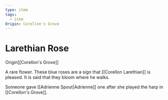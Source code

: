 ```yaml
---
type: item
tags:
  - item
Origin: Corellon's Grove
---
```


#  Larethian Rose

<span class="dataview inline-field"><span class="inline-field-key">Origin</span><span class="inline-field-value">[[Corellon's Grove]]</span></span>

A rare flower. These blue roses are a sign that [[Corellon Larethian]] is pleased. It is said that they bloom where he walks. 

Someone gave [[Adrienne Spout|Adrienne]] one after she played the harp in [[Corellon's Grove]].

